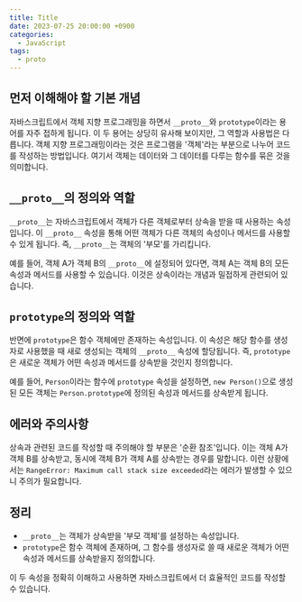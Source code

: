```yaml
---
title: Title
date: 2023-07-25 20:00:00 +0900
categories:
  - JavaScript
tags:
  - proto
---
```


## 먼저 이해해야 할 기본 개념

자바스크립트에서 객체 지향 프로그래밍을 하면서 `__proto__`와 `prototype`이라는 용어를 자주 접하게 됩니다. 이 두 용어는 상당히 유사해 보이지만, 그 역할과 사용법은 다릅니다. 객체 지향 프로그래밍이라는 것은 프로그램을 '객체'라는 부분으로 나누어 코드를 작성하는 방법입니다. 여기서 객체는 데이터와 그 데이터를 다루는 함수를 묶은 것을 의미합니다.

## `__proto__`의 정의와 역할

`__proto__`는 자바스크립트에서 객체가 다른 객체로부터 상속을 받을 때 사용하는 속성입니다. 이 `__proto__` 속성을 통해 어떤 객체가 다른 객체의 속성이나 메서드를 사용할 수 있게 됩니다. 즉, `__proto__`는 객체의 '부모'를 가리킵니다. 

예를 들어, 객체 A가 객체 B의 `__proto__`에 설정되어 있다면, 객체 A는 객체 B의 모든 속성과 메서드를 사용할 수 있습니다. 이것은 상속이라는 개념과 밀접하게 관련되어 있습니다.

## `prototype`의 정의와 역할

반면에 `prototype`은 함수 객체에만 존재하는 속성입니다. 이 속성은 해당 함수를 생성자로 사용했을 때 새로 생성되는 객체의 `__proto__` 속성에 할당됩니다. 즉, `prototype`은 새로운 객체가 어떤 속성과 메서드를 상속받을 것인지 정의합니다.

예를 들어, `Person`이라는 함수에 `prototype` 속성을 설정하면, `new Person()`으로 생성된 모든 객체는 `Person.prototype`에 정의된 속성과 메서드를 상속받게 됩니다.

## 에러와 주의사항

상속과 관련된 코드를 작성할 때 주의해야 할 부분은 '순환 참조'입니다. 이는 객체 A가 객체 B를 상속받고, 동시에 객체 B가 객체 A를 상속받는 경우를 말합니다. 이런 상황에서는 `RangeError: Maximum call stack size exceeded`라는 에러가 발생할 수 있으니 주의가 필요합니다.

## 정리

- `__proto__`는 객체가 상속받을 '부모 객체'를 설정하는 속성입니다.
- `prototype`은 함수 객체에 존재하며, 그 함수를 생성자로 쓸 때 새로운 객체가 어떤 속성과 메서드를 상속받을지 정의합니다.

이 두 속성을 정확히 이해하고 사용하면 자바스크립트에서 더 효율적인 코드를 작성할 수 있습니다.